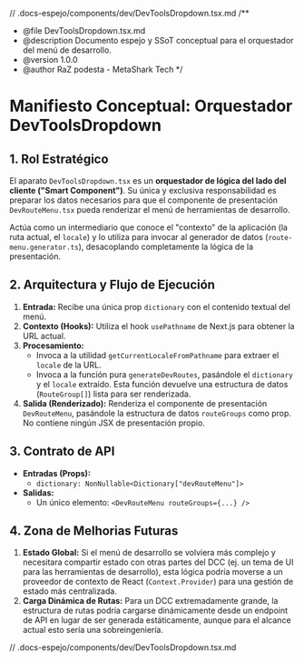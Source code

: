 // .docs-espejo/components/dev/DevToolsDropdown.tsx.md
/**
 * @file DevToolsDropdown.tsx.md
 * @description Documento espejo y SSoT conceptual para el orquestador del menú de desarrollo.
 * @version 1.0.0
 * @author RaZ podesta - MetaShark Tech
 */

# Manifiesto Conceptual: Orquestador DevToolsDropdown

## 1. Rol Estratégico

El aparato `DevToolsDropdown.tsx` es un **orquestador de lógica del lado del cliente ("Smart Component")**. Su única y exclusiva responsabilidad es preparar los datos necesarios para que el componente de presentación `DevRouteMenu.tsx` pueda renderizar el menú de herramientas de desarrollo.

Actúa como un intermediario que conoce el "contexto" de la aplicación (la ruta actual, el `locale`) y lo utiliza para invocar al generador de datos (`route-menu.generator.ts`), desacoplando completamente la lógica de la presentación.

## 2. Arquitectura y Flujo de Ejecución

1.  **Entrada:** Recibe una única prop `dictionary` con el contenido textual del menú.
2.  **Contexto (Hooks):** Utiliza el hook `usePathname` de Next.js para obtener la URL actual.
3.  **Procesamiento:**
    *   Invoca a la utilidad `getCurrentLocaleFromPathname` para extraer el `locale` de la URL.
    *   Invoca a la función pura `generateDevRoutes`, pasándole el `dictionary` y el `locale` extraído. Esta función devuelve una estructura de datos (`RouteGroup[]`) lista para ser renderizada.
4.  **Salida (Renderizado):** Renderiza el componente de presentación `DevRouteMenu`, pasándole la estructura de datos `routeGroups` como prop. No contiene ningún JSX de presentación propio.

## 3. Contrato de API

*   **Entradas (Props):**
    *   `dictionary: NonNullable<Dictionary["devRouteMenu"]>`
*   **Salidas:**
    *   Un único elemento: `<DevRouteMenu routeGroups={...} />`

## 4. Zona de Melhorias Futuras

1.  **Estado Global:** Si el menú de desarrollo se volviera más complejo y necesitara compartir estado con otras partes del DCC (ej. un tema de UI para las herramientas de desarrollo), esta lógica podría moverse a un proveedor de contexto de React (`Context.Provider`) para una gestión de estado más centralizada.
2.  **Carga Dinámica de Rutas:** Para un DCC extremadamente grande, la estructura de rutas podría cargarse dinámicamente desde un endpoint de API en lugar de ser generada estáticamente, aunque para el alcance actual esto sería una sobreingeniería.

// .docs-espejo/components/dev/DevToolsDropdown.tsx.md